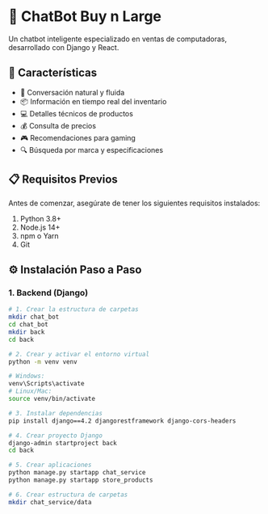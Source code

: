 # 🤖 ChatBot Buy n Large

Un chatbot inteligente especializado en ventas de computadoras, desarrollado con Django y React.

## 🚀 Características

- 💬 Conversación natural y fluida  
- 📦 Información en tiempo real del inventario  
- 💻 Detalles técnicos de productos  
- 💰 Consulta de precios  
- 🎮 Recomendaciones para gaming  
- 🔍 Búsqueda por marca y especificaciones  

## 📋 Requisitos Previos

Antes de comenzar, asegúrate de tener los siguientes requisitos instalados:

1. Python 3.8+  
2. Node.js 14+  
3. npm o Yarn  
4. Git  
## ⚙️ Instalación Paso a Paso
### 1. Backend (Django)

```bash
# 1. Crear la estructura de carpetas
mkdir chat_bot
cd chat_bot
mkdir back
cd back

# 2. Crear y activar el entorno virtual
python -m venv venv

# Windows: 
venv\Scripts\activate
# Linux/Mac: 
source venv/bin/activate

# 3. Instalar dependencias
pip install django==4.2 djangorestframework django-cors-headers

# 4. Crear proyecto Django
django-admin startproject back
cd back

# 5. Crear aplicaciones
python manage.py startapp chat_service
python manage.py startapp store_products

# 6. Crear estructura de carpetas
mkdir chat_service/data



